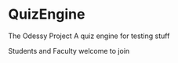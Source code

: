 # QuizEngine
The Odessy Project
A quiz engine for testing stuff


Students and Faculty welcome to join
